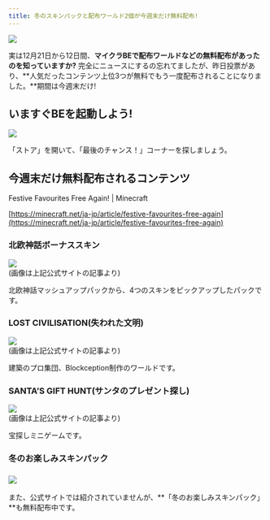 ```yaml
---
title: 冬のスキンパックと配布ワールド2個が今週末だけ無料配布!
---
```


![](https://cdn-ak.f.st-hatena.com/images/fotolife/s/sasigume/20210208/20210208101111.png)

実は12月21日から12日間、**マイクラBEで配布ワールドなどの無料配布があったのを知っていますか?** 完全にニュースにするの忘れてましたが、昨日投票があり、**人気だったコンテンツ上位3つが無料でもう一度配布されることになりました。**期間は今週末だけ!

## いますぐBEを起動しよう!

![](https://cdn-ak.f.st-hatena.com/images/fotolife/s/sasigume/20210208/20210208114741.png)

「ストア」を開いて、「最後のチャンス！」コーナーを探しましょう。

## 今週末だけ無料配布されるコンテンツ

Festive Favourites Free Again! | Minecraft

[https://minecraft.net/ja-jp/article/festive-favourites-free-again](https://minecraft.net/ja-jp/article/festive-favourites-free-again)

### 北欧神話ボーナススキン

![](https://cdn-ak.f.st-hatena.com/images/fotolife/s/sasigume/20210208/20210208105401.jpg)  
(画像は上記公式サイトの記事より)

北欧神話マッシュアップパックから、4つのスキンをピックアップしたパックです。

### LOST CIVILISATION(失われた文明)

![](https://cdn-ak.f.st-hatena.com/images/fotolife/s/sasigume/20210208/20210208101556.jpg)  
(画像は上記公式サイトの記事より)

建築のプロ集団、Blockception制作のワールドです。

### SANTA’S GIFT HUNT(サンタのプレゼント探し)

![](https://cdn-ak.f.st-hatena.com/images/fotolife/s/sasigume/20210208/20210208101107.jpg)  
(画像は上記公式サイトの記事より)

宝探しミニゲームです。

### 冬のお楽しみスキンパック

### ![](https://cdn-ak.f.st-hatena.com/images/fotolife/s/sasigume/20210208/20210208114748.png)

また、公式サイトでは紹介されていませんが、**「冬のお楽しみスキンパック」**も無料配布中です。
